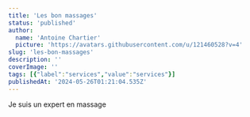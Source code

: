 ```yaml
---
title: 'Les bon massages'
status: 'published'
author:
  name: 'Antoine Chartier'
  picture: 'https://avatars.githubusercontent.com/u/121460528?v=4'
slug: 'les-bon-massages'
description: ''
coverImage: ''
tags: [{"label":"services","value":"services"}]
publishedAt: '2024-05-26T01:21:04.535Z'
---
```


Je suis un expert en massage